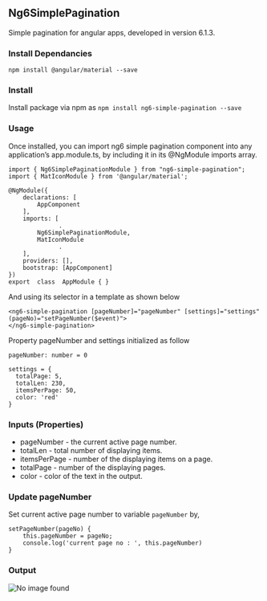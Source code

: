 ## Ng6SimplePagination

Simple pagination for angular apps, developed in version 6.1.3.

### Install Dependancies

`npm install @angular/material --save`

### Install

Install package via npm as  `npm install ng6-simple-pagination --save`

### Usage

Once installed, you can import ng6 simple pagination component into any application’s app.module.ts, by including it in its @NgModule imports array.

```
import { Ng6SimplePaginationModule } from "ng6-simple-pagination";
import { MatIconModule } from '@angular/material';

@NgModule({
    declarations: [
	    AppComponent
    ],
    imports: [
              .
	    Ng6SimplePaginationModule,
	    MatIconModule
              .
	],
	providers: [],
	bootstrap: [AppComponent]    
})    
export  class  AppModule { }
```

And using its selector in a template as shown below

```
<ng6-simple-pagination [pageNumber]="pageNumber" [settings]="settings" (pageNo)="setPageNumber($event)">
</ng6-simple-pagination>
```

Property pageNumber and settings initialized as follow

```
pageNumber: number = 0

settings = {
  totalPage: 5,
  totalLen: 230,
  itemsPerPage: 50,
  color: 'red'
}
```

### Inputs (Properties)

- pageNumber - the current active page number.
- totalLen - total number of displaying items.
- itemsPerPage - number of the displaying items on a page.
- totalPage - number of the displaying pages.
- color - color of the text in the output.

### Update pageNumber

Set current active page number to variable `pageNumber` by,

```
setPageNumber(pageNo) {
	this.pageNumber = pageNo;
	console.log('current page no : ', this.pageNumber)
}
```

### Output

![No image found](https://raw.githubusercontent.com/vsarunkumar/ng6-simple-pagination/master/src/assets/image/pagination-output.PNG)
